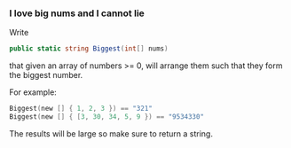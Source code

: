 ### I love big nums and I cannot lie

Write
```csharp
public static string Biggest(int[] nums)
```
that given an array of numbers >= 0, will arrange them such that they form the biggest number.

For example:
```c
Biggest(new [] { 1, 2, 3 }) == "321"
Biggest(new [] { [3, 30, 34, 5, 9 }) == "9534330"
```
The results will be large so make sure to return a string.


